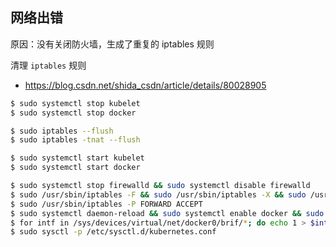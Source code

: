## 网络出错

原因：没有关闭防火墙，生成了重复的 iptables 规则

清理 `iptables` 规则

* https://blog.csdn.net/shida_csdn/article/details/80028905

```bash
$ sudo systemctl stop kubelet
$ sudo systemctl stop docker

$ sudo iptables --flush
$ sudo iptables -tnat --flush

$ sudo systemctl start kubelet
$ sudo systemctl start docker
```

```bash
$ sudo systemctl stop firewalld && sudo systemctl disable firewalld
$ sudo /usr/sbin/iptables -F && sudo /usr/sbin/iptables -X && sudo /usr/sbin/iptables -F -t nat && sudo /usr/sbin/iptables -X -t nat
$ sudo /usr/sbin/iptables -P FORWARD ACCEPT
$ sudo systemctl daemon-reload && sudo systemctl enable docker && sudo systemctl restart docker
$ for intf in /sys/devices/virtual/net/docker0/brif/*; do echo 1 > $intf/hairpin_mode; done
$ sudo sysctl -p /etc/sysctl.d/kubernetes.conf
```
